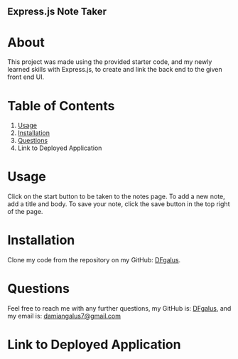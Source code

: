 ## Express.js Note Taker

# About
 This project was made using the provided starter code, and my newly learned skills with Express.js, to create and link the back end to the given front end UI.
  
 # Table of Contents
 1. [Usage](#usage)
 2. [Installation](#installation)
 3. [Questions](#questions)
 4. Link to Deployed Application
  
# Usage
  
  Click on the start button to be taken to the notes page. To add a new note, add a title and body. To save your note, click the save button in the top right of the page.


# Installation
  
Clone my code from the repository on my GitHub: [DFgalus](https//:github.com/DFgalus). 

# Questions
  
Feel free to reach me with any further questions, my GitHub is: [DFgalus](https//:github.com/DFgalus), and my email is: [damiangalus7@gmail.com](mailto:damiangalus7@gmail.com)

# Link to Deployed Application

  
